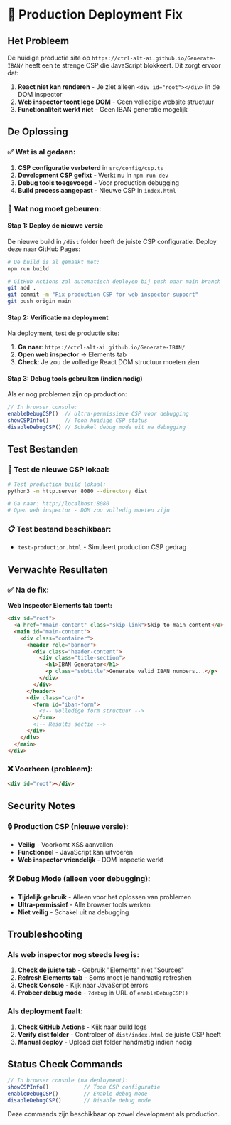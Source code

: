 # 🚀 Production Deployment Fix

## Het Probleem
De huidige productie site op `https://ctrl-alt-ai.github.io/Generate-IBAN/` heeft een te strenge CSP die JavaScript blokkeert. Dit zorgt ervoor dat:

1. **React niet kan renderen** - Je ziet alleen `<div id="root"></div>` in de DOM inspector
2. **Web inspector toont lege DOM** - Geen volledige website structuur
3. **Functionaliteit werkt niet** - Geen IBAN generatie mogelijk

## De Oplossing

### ✅ Wat is al gedaan:
1. **CSP configuratie verbeterd** in `src/config/csp.ts`
2. **Development CSP gefixt** - Werkt nu in `npm run dev`
3. **Debug tools toegevoegd** - Voor production debugging
4. **Build process aangepast** - Nieuwe CSP in `index.html`

### 🔄 Wat nog moet gebeuren:

#### Stap 1: Deploy de nieuwe versie
De nieuwe build in `/dist` folder heeft de juiste CSP configuratie. Deploy deze naar GitHub Pages:

```bash
# De build is al gemaakt met:
npm run build

# GitHub Actions zal automatisch deployen bij push naar main branch
git add .
git commit -m "Fix production CSP for web inspector support"
git push origin main
```

#### Stap 2: Verificatie na deployment
Na deployment, test de productie site:

1. **Ga naar**: `https://ctrl-alt-ai.github.io/Generate-IBAN/`
2. **Open web inspector** → Elements tab
3. **Check**: Je zou de volledige React DOM structuur moeten zien

#### Stap 3: Debug tools gebruiken (indien nodig)
Als er nog problemen zijn op production:

```javascript
// In browser console:
enableDebugCSP()  // Ultra-permissieve CSP voor debugging
showCSPInfo()     // Toon huidige CSP status
disableDebugCSP() // Schakel debug mode uit na debugging
```

## Test Bestanden

### 🧪 Test de nieuwe CSP lokaal:
```bash
# Test production build lokaal:
python3 -m http.server 8080 --directory dist

# Ga naar: http://localhost:8080
# Open web inspector - DOM zou volledig moeten zijn
```

### 📋 Test bestand beschikbaar:
- `test-production.html` - Simuleert production CSP gedrag

## Verwachte Resultaten

### ✅ Na de fix:
**Web Inspector Elements tab toont:**
```html
<div id="root">
  <a href="#main-content" class="skip-link">Skip to main content</a>
  <main id="main-content">
    <div class="container">
      <header role="banner">
        <div class="header-content">
          <div class="title-section">
            <h1>IBAN Generator</h1>
            <p class="subtitle">Generate valid IBAN numbers...</p>
          </div>
        </div>
      </header>
      <div class="card">
        <form id="iban-form">
          <!-- Volledige form structuur -->
        </form>
        <!-- Results sectie -->
      </div>
    </div>
  </main>
</div>
```

### ❌ Voorheen (probleem):
```html
<div id="root"></div>
```

## Security Notes

### 🔒 Production CSP (nieuwe versie):
- **Veilig** - Voorkomt XSS aanvallen
- **Functioneel** - JavaScript kan uitvoeren
- **Web inspector vriendelijk** - DOM inspectie werkt

### 🛠️ Debug Mode (alleen voor debugging):
- **Tijdelijk gebruik** - Alleen voor het oplossen van problemen
- **Ultra-permissief** - Alle browser tools werken
- **Niet veilig** - Schakel uit na debugging

## Troubleshooting

### Als web inspector nog steeds leeg is:
1. **Check de juiste tab** - Gebruik "Elements" niet "Sources"
2. **Refresh Elements tab** - Soms moet je handmatig refreshen
3. **Check Console** - Kijk naar JavaScript errors
4. **Probeer debug mode** - `?debug` in URL of `enableDebugCSP()`

### Als deployment faalt:
1. **Check GitHub Actions** - Kijk naar build logs
2. **Verify dist folder** - Controleer of `dist/index.html` de juiste CSP heeft
3. **Manual deploy** - Upload dist folder handmatig indien nodig

## Status Check Commands

```javascript
// In browser console (na deployment):
showCSPInfo()           // Toon CSP configuratie
enableDebugCSP()        // Enable debug mode
disableDebugCSP()       // Disable debug mode
```

Deze commands zijn beschikbaar op zowel development als production.